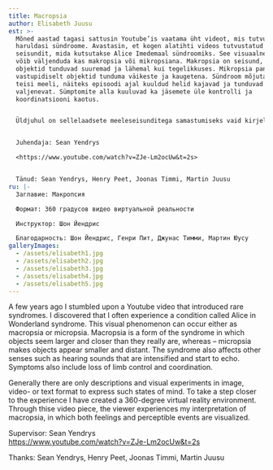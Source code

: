 ```yaml
---
title: Macropsia
author: Elisabeth Juusu
est: >-
  Mõned aastad tagasi sattusin Youtube’is vaatama üht videot, mis tutvustas
  haruldasi sündroome. Avastasin, et kogen alatihti videos tutvustatud
  seisundit, mida kutsutakse Alice Imedemaal sündroomiks. See visuaalne fenomen
  võib väljenduda kas makropsia või mikropsiana. Makropsia on seisund, kus
  objektid tunduvad suuremad ja lähemal kui tegelikkuses. Mikropsia paneb aga
  vastupidiselt objektid tunduma väikeste ja kaugetena. Sündroom mõjutab ka
  teisi meeli, näiteks episoodi ajal kuuldud helid kajavad ja tunduvad üha
  valjenevat. Sümptomite alla kuuluvad ka jäsemete üle kontrolli ja
  koordinatsiooni kaotus.


  Üldjuhul on sellelaadsete meeleseisunditega samastumiseks vaid kirjeldused ja visuaalsed katsetused pildi, video- või tekstiformaadis. Et vaataja saaks kogemusele sammu lähemale astuda, olen loonud 360 kraadise virtuaalreaalse keskkonna. Läbi videoteose kogeb vaataja minu interpretatsiooni makropsiast, milles on visualiseeritud nii tundeid kui ka silmaga nähtavaid kogemusi.


  Juhendaja: Sean Yendrys  

  <https://www.youtube.com/watch?v=ZJe-Lm2ocUw&t=2s>  


  Tänud: Sean Yendrys, Henry Peet, Joonas Timmi, Martin Juusu
ru: |-
  Заглавие: Макропсия

  Формат: 360 градусов видео виртуальной реальности

  Инструктор: Шон Йендрис

  Благодарность: Шон Йендрис, Генри Пит, Джунас Тимми, Мартин Юусу
galleryImages:
  - /assets/elisabeth1.jpg
  - /assets/elisabeth2.jpg
  - /assets/elisabeth3.jpg
  - /assets/elisabeth4.jpg
  - /assets/elisabeth5.jpg
---
```

A few years ago I stumbled upon a Youtube video that introduced rare syndromes. I discovered that I often experience a condition called Alice in Wonderland syndrome. This visual phenomenon can occur either as macropsia or micropsia. Macropsia is a form of the syndrome in which objects seem larger and closer than they really are, whereas – micropsia makes objects appear smaller and distant. The syndrome also affects other senses such as hearing sounds that are intensified and start to echo. Symptoms also include loss of limb control and coordination.

Generally there are only descriptions and visual experiments in image, video- or text format to express such states of mind. To take a step closer to the experience I have created a 360-degree virtual reality environment. Through thise video piece, the viewer experiences my interpretation of macropsia, in which both feelings and perceptible events are visualized.

Supervisor: Sean Yendrys  
<https://www.youtube.com/watch?v=ZJe-Lm2ocUw&t=2s>

Thanks: Sean Yendrys, Henry Peet, Joonas Timmi, Martin Juusu